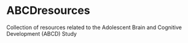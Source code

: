 # ABCDresources
Collection of resources related to the Adolescent Brain and Cognitive Development (ABCD) Study
